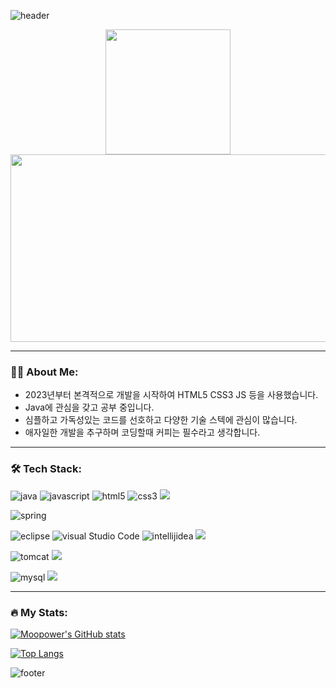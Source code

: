 ![header](https://capsule-render.vercel.app/api?type=waving&color=A9A9A9&fontAlign=50&fontAlignY=30&text=GyeongDon&desc=Github&descAlign=70&descAlignY=55&height=200&fontSize=60&fontColor=ffffff)

<div id="header" align="center">
  <img src="https://media.giphy.com/media/QTfX9Ejfra3ZmNxh6B/giphy.gif" width="200"/>
</div>

<div align="center">
  <img src="https://media.giphy.com/media/dWesBcTLavkZuG35MI/giphy.gif" width="600" height="300"/>
</div>

---

### 👨‍💻 About Me:

- 2023년부터 본격적으로 개발을 시작하여 HTML5 CSS3 JS 등을 사용했습니다.
- Java에 관심을 갖고 공부 중입니다.
- 심플하고 가독성있는 코드를 선호하고 다양한 기술 스텍에 관심이 많습니다.
- 애자일한 개발을 추구하며 코딩할때 커피는 필수라고 생각합니다.

---

### 🛠 Tech Stack:

![java](https://img.shields.io/badge/JAVA-007396?style=flat-square&logo=Java&logoColor=white)
![javascript](https://img.shields.io/badge/JAVASCRIPT-F7D1E?style=flat-square&logo=JavaScript&logoColor=white)
![html5](https://img.shields.io/badge/HTML5-E34F26?style=flat-square&logo=HTML5&logoColor=white)
![css3](https://img.shields.io/badge/CSS3-1572B6?style=flat-square&logo=CSS3&logoColor=white)
<img src="https://img.shields.io/badge/Linux-FCC624?style=flat-square&logo=linux&logoColor=black"/>


![spring](https://img.shields.io/badge/Sprring-6DB33F?style=flat-square&logo=Spring&logoColor=white)


![eclipse](https://img.shields.io/badge/Eclipse%20IDE-2C2255?style=flat-square&logo=Eclipse%20IDE&logoColor=white)
![visual Studio Code](https://img.shields.io/badge/Visual%20Studio%20Code-007ACC?style=flat-square&logo=Visual%20Studio%20Code&logoColor=white)
![intellijidea](https://img.shields.io/badge/intellijidea-000000?style=flat-square&logo=intellijidea%20Studio%20Code&logoColor=white)
<img src="https://img.shields.io/badge/Android-3DDC84?style=flat-square&logo=android&logoColor=white"/>



![tomcat](https://img.shields.io/badge/Apache%20Tomcat-F8DC75?style=flat-square&logo=Apache%20Tomcat&logoColor=white)
<img src="https://img.shields.io/badge/Firebase-FFCA28?style=flat-square&logo=firebase&logoColor=black"/>


![mysql](https://img.shields.io/badge/MySQL-4479A1?style=flat-square&logo=MySQL&logoColor=white)
<img src="https://img.shields.io/badge/MariaDB-003545?style=flat-square&logo=mariaDB&logoColor=white"/>



---

### 🔥 My Stats:
[![Moopower's GitHub stats](https://github-readme-stats.vercel.app/api?username=doni3134)](https://github.com/anuraghazra/github-readme-stats)

[![Top Langs](https://github-readme-stats.vercel.app/api/top-langs/?username=doni3134&layout=compact)](https://github.com/anuraghazra/github-readme-stats)

![footer](https://capsule-render.vercel.app/api?section=footer&type=waving&color=A9A9A9)
